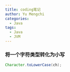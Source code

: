 ```yaml
---
title: coding笔记
author: Yu Mengchi
categories:
  - Java 
tags:
  - Java
  - JVM
---
```

  
### 将一个字符类型转化为小写

```java
Character.toLowerCase(ch);
```

